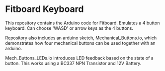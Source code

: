 # Fitboard Keyboard
This repository contains the Arduino code for Fitboard. Emulates a 4 button keyboard. Can choose 'WASD' or arrow keys as the 4 buttons. 

Repository also includes an arduino sketch, Mechanical_Buttons.io, which demonstrates how four mechanical buttons can be used together with an arduino.

Mech_Buttons_LEDs.io introduces LED feedback based on the state of a button. This works using a BC337 NPN Transistor and 12V Battery.
